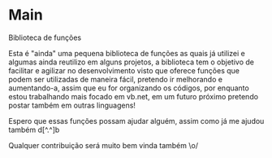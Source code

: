# Main
Biblioteca de funções 


Esta é "ainda" uma pequena biblioteca de funções as quais já utilizei e algumas ainda reutilizo em alguns projetos, 
a biblioteca tem o objetivo de facilitar e agilizar no desenvolvimento visto que oferece funções que podem ser utilizadas
de maneira fácil, pretendo ir melhorando e aumentando-a, assim que eu for organizando os códigos, 
por enquanto estou trabalhando mais focado em vb.net, em um futuro próximo pretendo postar também em outras linguagens!

Espero que essas funções possam ajudar alguém, assim como já me ajudou também d[^.^]b

Qualquer contribuição será muito bem vinda também \o/
